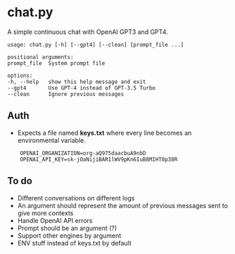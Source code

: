 # chat.py

A simple continuous chat with OpenAI GPT3 and GPT4.

    usage: chat.py [-h] [--gpt4] [--clean] [prompt_file ...]

    positional arguments:
    prompt_file  System prompt file

    options:
    -h, --help   show this help message and exit
    --gpt4       Use GPT-4 instead of GPT-3.5 Turbo
    --clean      Ignore previous messages

## Auth

-   Expects a file named **keys.txt** where every line becomes an environmental
    variable.

```
    OPENAI_ORGANIZATION=org-aQ975daacbuA9nbD
    OPENAI_API_KEY=sk-jOaNijiBAR1lWV9pKn6IuB8MIHT0p38R
```

## To do

-   Different conversations on different logs
-   An argument should represent the amount of previous messages sent to give more contexts
-   Handle OpenAI API errors
-   Prompt should be an argument (?)
-   Support other engines by argument
-   ENV stuff instead of keys.txt by default
